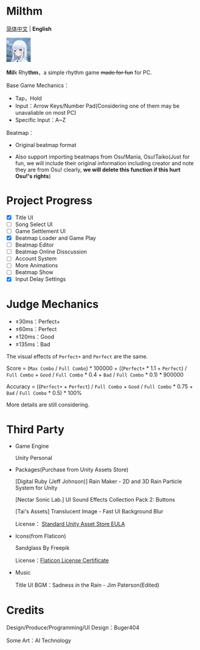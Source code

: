 # Milthm

[简体中文](https://github.com/buger404/Milthm/blob/master/README.md) | **English**

<img src="Icon.png" alt="Milthm" style="zoom:50%;" />

**Mil**k Rhy**thm**，a simple rhythm game ~~made for fun~~ for PC.

Base Game Mechanics：

* Tap，Hold
* Input：Arrow Keys/Number Pad(Considering one of them may be unavaliable on most PC)
* Specific Input：A~Z

Beatmap：

* Original beatmap format

* Also support importing beatmaps from Osu!Mania, Osu!Taiko(Just for fun, we will include their original information including creator and note they are from Osu! clearly, **we will delete this function if this hurt Osu!'s rights**) 

# Project Progress

- [x] Title UI
- [ ] Song Select UI
- [ ] Game Settlement UI
- [x] Beatmap Loader and Game Play
- [ ] Beatmap Editor
- [ ] Beatmap Online Disscussion
- [ ] Account System
- [ ] More Animations
- [ ] Beatmap Show
- [x] Input Delay Settings

# Judge Mechanics

* ±30ms：Perfect+
* ±60ms：Perfect
* ±120ms：Good
* ±135ms：Bad

The visual effects of `Perfect+` and `Perfect` are the same.

Score = (`Max Combo` / `Full Combo`) * 100000 + ((`Perfect+` * 1.1 + `Perfect`) / `Full Combo` + `Good` / `Full Combo` * 0.4 + `Bad` / `Full Combo` * 0.1) * 900000

Accuracy = ((`Perfect+` + `Perfect`) / `Full Combo` + `Good`  / `Full Combo` * 0.75 + `Bad`  / `Full Combo` * 0.5) * 100%

More details are still considering.

# Third Party

* Game Engine

  Unity Personal

* Packages(Purchase from Unity Assets Store)

  [Digital Ruby (Jeff Johnson)] Rain Maker - 2D and 3D Rain Particle System for Unity

  [Nectar Sonic Lab.] UI Sound Effects Collection Pack 2: Buttons

  [Tai's Assets] Translucent Image - Fast UI Background Blur

  License： [Standard Unity Asset Store EULA](https://unity3d.com/legal/as_terms)

* Icons(from Flaticon)

  Sandglass By Freepik

  License：[Flaticon License Certificate](https://media.flaticon.com/license/license.pdf)

* Music

  Title UI BGM：Sadness in the Rain - Jim Paterson(Edited)

# Credits

Design/Produce/Programming/UI Design：Buger404

Some Art：AI Technology